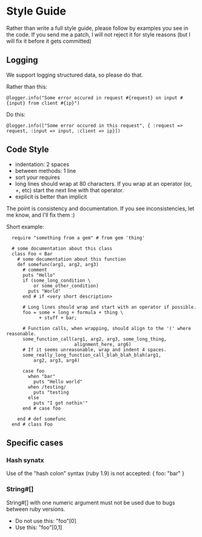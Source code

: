 # Style Guide 

Rather than write a full style guide, please follow by examples you see in the
code.  If you send me a patch, I will not reject it for style reasons (but I
will fix it before it gets committed) 


## Logging

We support logging structured data, so please do that.

Rather than this:

    @logger.info("Some error occured in request #{request} on input #{input} from client #{ip}")

Do this:
    
    @logger.info(["Some error occured in this request", { :request => request, :input => input, :client => ip}])


## Code Style

* indentation: 2 spaces
* between methods: 1 line
* sort your requires
* long lines should wrap at 80 characters. If you wrap at an operator (or, +,
  etc) start the next line with that operator.
* explicit is better than implicit

The point is consistency and documentation. If you see inconsistencies, let me
know, and I'll fix them :)

Short example:

      require "something from a gem" # from gem 'thing'

      # some documentation about this class
      class Foo < Bar
        # some documentation about this function
        def somefunc(arg1, arg2, arg3)
          # comment
          puts "Hello"
          if (some_long_condition \
              or some_other_condition)
            puts "World"
          end # if <very short description>

          # Long lines should wrap and start with an operator if possible.
          foo = some + long + formula + thing \
                + stuff + bar;

          # Function calls, when wrapping, should align to the '(' where reasonable.
          some_function_call(arg1, arg2, arg3, some_long_thing,
                             alignment_here, arg6)
          # If it seems unreasonable, wrap and indent 4 spaces.
          some_really_long_function_call_blah_blah_blah(arg1,
              arg2, arg3, arg4)

          case foo
            when "bar"
              puts "Hello world"
            when /testing/
              puts "testing
            else
              puts "I got nothin'"
          end # case foo
            
        end # def somefunc
      end # class Foo

## Specific cases

### Hash synatx

Use of the "hash colon" syntax (ruby 1.9) is not accepted: { foo: "bar" }

### String#[]

String#[] with one numeric argument must not be used due to bugs between ruby
versions.

* Do not use this: "foo"[0]
* Use this: "foo"[0,1]
